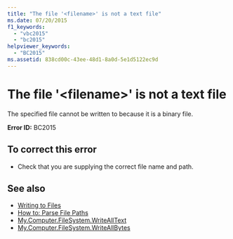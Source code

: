 ```yaml
---
title: "The file '<filename>' is not a text file"
ms.date: 07/20/2015
f1_keywords: 
  - "vbc2015"
  - "bc2015"
helpviewer_keywords: 
  - "BC2015"
ms.assetid: 838cd00c-43ee-48d1-8a0d-5e1d5122ec9d
---
```

# The file '\<filename>' is not a text file
The specified file cannot be written to because it is a binary file.  
  
 **Error ID:** BC2015  
  
## To correct this error  
  
- Check that you are supplying the correct file name and path.  
  
## See also

- [Writing to Files](../../visual-basic/developing-apps/programming/drives-directories-files/writing-to-files.md)
- [How to: Parse File Paths](../../visual-basic/developing-apps/programming/drives-directories-files/how-to-parse-file-paths.md)
- [My.Computer.FileSystem.WriteAllText](xref:Microsoft.VisualBasic.FileIO.FileSystem.WriteAllText%2A)
- [My.Computer.FileSystem.WriteAllBytes](xref:Microsoft.VisualBasic.MyServices.FileSystemProxy.WriteAllBytes%2A)

